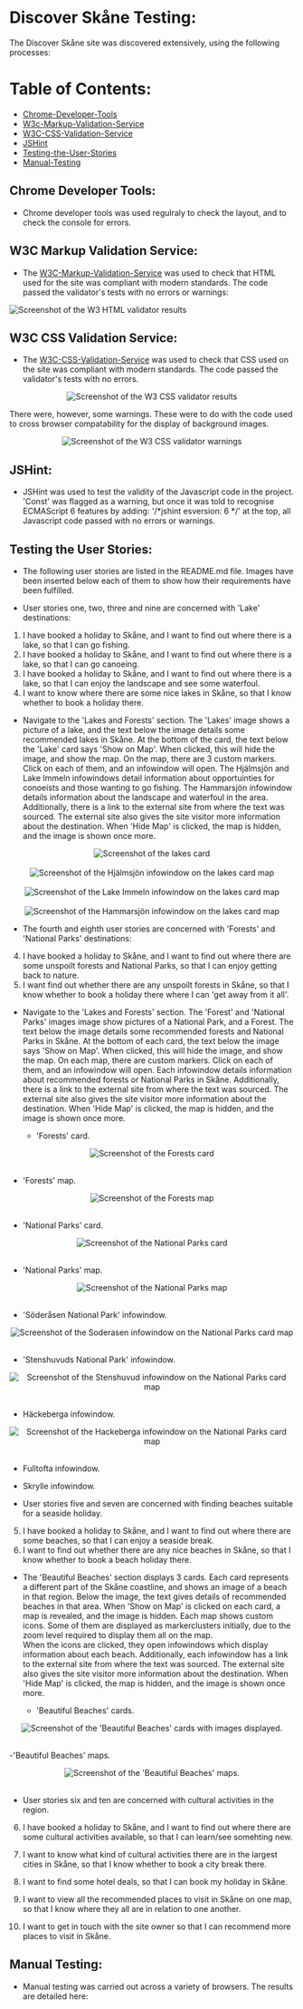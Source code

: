 # Discover Skåne Testing:

The Discover Skåne site was discovered extensively, using the following processes:

# Table of Contents:

- [Chrome-Developer-Tools](#chrome-developer-tools)
- [W3c-Markup-Validation-Service](#W3C-markup-validation-service)
- [W3C-CSS-Validation-Service](#W3C-markup-validation-service)
- [JSHint](#jshint)
- [Testing-the-User-Stories](#testing-the-user-stories)
- [Manual-Testing](#manual-testing)
## Chrome Developer Tools:

- Chrome developer tools was used regulraly to check the layout, and to check the console for errors.

## W3C Markup Validation Service:

- The [W3C-Markup-Validation-Service](https://validator.w3.org/) was used to check that HTML used for the site was compliant with modern standards.
The code passed the validator's tests with no errors or warnings:

<img src="assets/images/readme-images/html-validator-w3c-results.jpg" alt="Screenshot of the W3 HTML validator results">

## W3C CSS Validation Service: 

- The [W3C-CSS-Validation-Service](https://jigsaw.w3.org/) was used to check that CSS used on the site was compliant with modern standards. The code passed the 
validator's tests with no errors. 

<div align="center">
    <img src="assets/images/readme-images/w3c-css-validator.jpg" alt="Screenshot of the W3 CSS validator results">
</div>

There were, however, some warnings. These were to do with the code used to cross browser compatability for the display of background images.

<div align="center">
    <img src="assets/images/readme-images/w3c-css-validator-warnings.jpg" alt="Screenshot of the W3 CSS validator warnings">
</div>

## JSHint:

- JSHint was used to test the validity of the Javascript code in the project. 'Const' was flagged as a warning, but once it was told to
recognise ECMAScript 6 features by adding: '/*jshint esversion: 6 */' at the top, all Javascript code passed with no errors or warnings. 

## Testing the User Stories:

- The following user stories are listed in the README.md file. Images have been inserted below each of them to show how their requirements 
have been fulfilled.

- User stories one, two, three and nine are concerned with 'Lake' destinations:

1. I have booked a holiday to Skåne, and I want to find out where there is a lake, so that I can go fishing.
2. I have booked a holiday to Skåne, and I want to find out where there is a lake, so that I can go canoeing.
3. I have booked a holiday to Skåne, and I want to find out where there is a lake, so that I can enjoy the landscape and see some waterfoul.
9. I want to know where there are some nice lakes in Skåne, so that I know whether to book a holiday there. 

- Navigate to the 'Lakes and Forests' section. The 'Lakes' image shows a picture of a lake, and the text below the image details some recommended lakes in Skåne. 
At the bottom of the card, the text below the 'Lake' card says 'Show on Map'. When clicked, this will hide the image, and show the 
map. On the map, there are 3 custom markers. Click on each of them, and an infowindow will open. The Hjälmsjön and Lake Immeln infowindows detail information about 
opportuinties for conoeists and those wanting to go fishing. The Hammarsjön infowindow details information about the landscape and waterfoul in the area.  Additionally, there is a link to the external site from where the text was sourced. 
The external site also gives the site visitor more information about the destination. When 'Hide Map' is clicked, the map is hidden, and the image is shown once more.

<div align="center">
    <img src="assets/images/readme-images/lakes-card-screenshot.jpg" alt="Screenshot of the lakes card">
</div><br>

<div align="center">
    <img src="assets/images/readme-images/lakes-map-screenshot-infowindow1.jpg" alt="Screenshot of the Hjälmsjön infowindow on the lakes card map">
</div><br>

<div align="center">
    <img src="assets/images/readme-images/lakes-map-screenshot-infowindow2.jpg" alt="Screenshot of the Lake Immeln infowindow on the lakes card map">
</div><br>

<div align="center">
    <img src="assets/images/readme-images/lakes-map-screenshot-infowindow3.jpg" alt="Screenshot of the Hammarsjön infowindow on the lakes card map">
</div>

- The fourth and eighth user stories are concerned with 'Forests' and 'National Parks' destinations:

4. I have booked a holiday to Skåne, and I want to find out where there are some unspoilt forests and National Parks, so that I can enjoy getting back to nature.
8. I want find out whether there are any unspoilt forests in Skåne, so that I know whether to book a holiday there where I can 'get away from it all'. 

- Navigate to the 'Lakes and Forests' section. The 'Forest' and 'National Parks' images image show pictures of a National Park, and a Forest. The text below the 
image details some recommended forests and National Parks in Skåne. At the bottom of each card, the text below the image says 'Show on Map'. When clicked, this will 
hide the image, and show the map. On each map, there are custom markers. Click on each of them, and an infowindow will open. Each infowindow details information about 
recommended forests or National Parks in Skåne. Additionally, there is a link to the external site from where the text was sourced. 
The external site also gives the site visitor more information about the destination. When 'Hide Map' is clicked, the map is hidden, and the image is shown once more.

  - 'Forests' card.

<div align="center">
    <img src="assets/images/readme-images/forests-card-screenshot.jpg" alt="Screenshot of the Forests card">
</div><br>

  - 'Forests' map.

<div align="center">
    <img src="assets/images/readme-images/forests-map-screenshot.jpg" alt="Screenshot of the Forests map">
</div><br>

  - 'National Parks' card.

<div align="center">
    <img src="assets/images/readme-images/national-parks-card-screenshot.jpg" alt="Screenshot of the National Parks card">
</div><br>
  
  - 'National Parks' map.

  <div align="center">
    <img src="assets/images/readme-images/national-parks-map-screenshot.jpg" alt="Screenshot of the National Parks map">
</div><br>

  - 'Sö‎deråsen National Park' infowindow.

<div align="center">
    <img src="assets/images/readme-images/soderasen-infowindow.jpg" alt="Screenshot of the Soderasen infowindow on the National Parks card map">
</div><br>

  - 'Stenshuvuds National Park' infowindow.

<div align="center">
    <img src="assets/images/readme-images/stenshuvud-infowindow.jpg" alt="Screenshot of the Stenshuvud infowindow on the National Parks card map">
</div><br>

  - Häckeberga infowindow.

<div align="center">
    <img src="assets/images/readme-images/hackeberga-infowindow.jpg" alt="Screenshot of the Hackeberga infowindow on the National Parks card map">
</div><br>

  - Fulltofta infowindow.

  - Skrylle infowindow.

- User stories five and seven are concerned with finding beaches suitable for a seaside holiday. 

5. I have booked a holiday to Skåne, and I want to find out where there are some beaches, so that I can enjoy a seaside break.
7. I want to find out whether there are any nice beaches in Skåne, so that I know whether to book a beach holiday there.

- The 'Beautiful Beaches' section displays 3 cards. Each card represents a different part of the Skåne coastline, and shows an image of a beach in that region.
Below the image, the text gives details of recommended beaches in that area. When 'Show on Map' is clicked on each card, a map is revealed, and the image is hidden. 
Each map shows custom icons. Some of them are displayed as markerclusters initially, due to the zoom level required to display them all on the map.  
When the icons are clicked, they open infowindows which display information about each beach. Additionally, each infowindow has a link to the external site from where the text was sourced. 
The external site also gives the site visitor more information about the destination. When 'Hide Map' is clicked, the map is hidden, and the image is shown once more.
  
  - 'Beautiful Beaches' cards.

<div align="center">
    <img src="assets/images/readme-images/beach-cards-screenshot.jpg" alt="Screenshot of the 'Beautiful Beaches' cards with images displayed.">
</div><br>

  -'Beautiful Beaches' maps.

<div align="center">
    <img src="assets/images/readme-images/beach-cards-maps.jpg" alt="Screenshot of the 'Beautiful Beaches' maps.">
</div><br>

- User stories six and ten are concerned with cultural activities in the region.

6. I have booked a holiday to Skåne, and I want to find out where there are some cultural activities available, so that I can learn/see somehting new.
10. I want to know what kind of cultural activities there are in the largest cities in Skåne, so that I know whether to book a city break there.



11. I want to find some hotel deals, so that I can book my holiday in Skåne.
12. I want to view all the recommended places to visit in Skåne on one map, so that I know where they all are in relation to one another.
13. I want to get in touch with the site owner so that I can recommend more places to visit in Skåne.

## Manual Testing:

- Manual testing was carried out across a variety of browsers. The results are detailed here: 